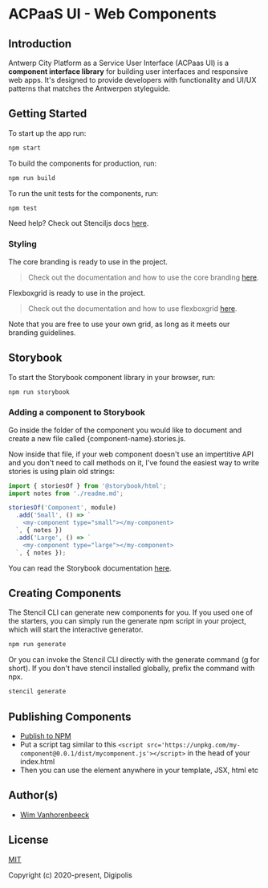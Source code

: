 # ACPaaS UI - Web Components

## Introduction

Antwerp City Platform as a Service User Interface (ACPaas UI) is a **component interface library** for building user interfaces and responsive web apps. It's designed to provide developers with functionality and UI/UX patterns that matches the Antwerpen styleguide.

## Getting Started

To start up the app run:

```bash
npm start
```

To build the components for production, run:

```bash
npm run build
```

To run the unit tests for the components, run:

```bash
npm test
```

Need help? Check out Stenciljs docs [here](https://stenciljs.com/docs/my-first-component).

###	Styling

The core branding is ready to use in the project.

> Check out the documentation and how to use the core branding [here](https://a-ui.github.io/core_branding_scss/). 

Flexboxgrid is ready to use in the project.

> Check out the documentation and how to use flexboxgrid [here](http://flexboxgrid.com/).

Note that you are free to use your own grid, as long as it meets our branding guidelines.

## Storybook

To start the Storybook component library in your browser, run:

```bash
npm run storybook
```

###	Adding a component to Storybook

Go inside the folder of the component you would like to document and create a new file called {component-name}.stories.js.

Now inside that file, if your web component doesn't use an impertitive API and you don't need to call methods on it, I've found the easiest way to write stories is using plain old strings:

```javascript
import { storiesOf } from '@storybook/html';
import notes from './readme.md';

storiesOf('Component', module)
  .add('Small', () => `
    <my-component type="small"></my-component>
  `, { notes })
  .add('Large', () => `
    <my-component type="large"></my-component>
  `, { notes });
```

You can read the Storybook documentation [here](https://storybook.js.org/docs/basics/introduction/).

## Creating Components

The Stencil CLI can generate new components for you. If you used one of the starters, you can simply run the generate npm script in your project, which will start the interactive generator.

```bash
npm run generate
```

Or you can invoke the Stencil CLI directly with the generate command (g for short). If you don't have stencil installed globally, prefix the command with npx.

```bash
stencil generate
```

## Publishing Components

- [Publish to NPM](https://docs.npmjs.com/getting-started/publishing-npm-packages)
- Put a script tag similar to this `<script src='https://unpkg.com/my-component@0.0.1/dist/mycomponent.js'></script>` in the head of your index.html
- Then you can use the element anywhere in your template, JSX, html etc

## Author(s)

- [Wim Vanhorenbeeck](https://github.com/wimvanhorenbeeck)

## License

[MIT](./LICENSE.md)

Copyright (c) 2020-present, Digipolis

